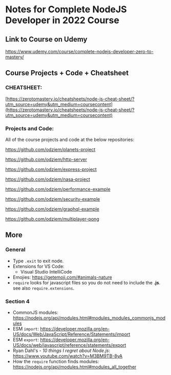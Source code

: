 # Notes for Complete NodeJS Developer in 2022 Course

## Link to Course on Udemy

https://www.udemy.com/course/complete-nodejs-developer-zero-to-mastery/

## Course Projects + Code + Cheatsheet

### CHEATSHEET:

[https://zerotomastery.io/cheatsheets/node-js-cheat-sheet/?utm_source=udemy&utm_medium=coursecontent](https://zerotomastery.io/cheatsheets/node-js-cheat-sheet/?utm_source=udemy&utm_medium=coursecontent)

### Projects and Code:

All of the course projects and code at the below repositories:

https://github.com/odziem/planets-project

https://github.com/odziem/http-server

https://github.com/odziem/express-project

https://github.com/odziem/nasa-project

https://github.com/odziem/performance-example

https://github.com/odziem/security-example

https://github.com/odziem/graphql-example

https://github.com/odziem/multiplayer-pong

## More

### General

- Type `.exit` to exit node.
- Extensions for VS Code:
  - Visual Studio IntelliCode
- Emojies: https://getemoji.com/#animals-nature
- `require` looks for javascript files so you do not need to include the **.js**. see also `require.extensions`.

### Section 4

- CommonJS modules: https://nodejs.org/api/modules.html#modules_modules_commonjs_modules
- ESM `import`: https://developer.mozilla.org/en-US/docs/Web/JavaScript/Reference/Statements/import
- ESM `export`: https://developer.mozilla.org/en-US/docs/web/javascript/reference/statements/export
- Ryan Dahl's - _10 things I regret about Node.js_: https://www.youtube.com/watch?v=M3BM9TB-8yA
- How the `require` function finds modules: https://nodejs.org/api/modules.html#modules_all_together
